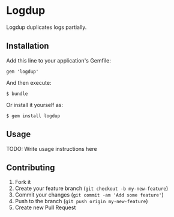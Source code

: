 # Logdup

Logdup duplicates logs partially.

## Installation

Add this line to your application's Gemfile:

    gem 'logdup'

And then execute:

    $ bundle

Or install it yourself as:

    $ gem install logdup

## Usage

TODO: Write usage instructions here

## Contributing

1. Fork it
2. Create your feature branch (`git checkout -b my-new-feature`)
3. Commit your changes (`git commit -am 'Add some feature'`)
4. Push to the branch (`git push origin my-new-feature`)
5. Create new Pull Request
